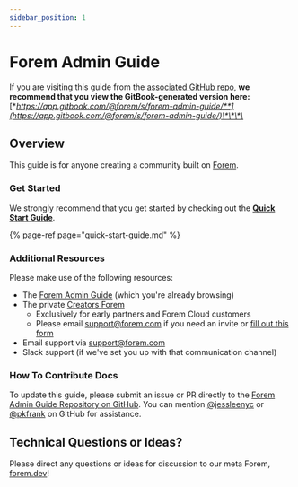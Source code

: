 ```yaml
---
sidebar_position: 1
---
```


# Forem Admin Guide

If you are visiting this guide from the [associated GitHub repo](https://github.com/forem/forem-admin-guide), **we recommend that you view the GitBook-generated version here:** [**https://app.gitbook.com/@forem/s/forem-admin-guide/**](https://app.gitbook.com/@forem/s/forem-admin-guide/)\*\*\*\*

## Overview

This guide is for anyone creating a community built on [Forem](https://github.com/forem/forem).

### Get Started

We strongly recommend that you get started by checking out the [**Quick Start Guide**](quick-start-guide.md).

{% page-ref page="quick-start-guide.md" %}

### Additional Resources

Please make use of the following resources:

* The [Forem Admin Guide](https://forem.gitbook.io/forem-admin-guide/) \(which you're already browsing\)
* The private [Creators Forem](https://creators.forem.com)
  * Exclusively for early partners and Forem Cloud customers
  * Please email [support@forem.com](mailto:team@forem.com) if you need an invite or [fill out this form](https://form.typeform.com/to/uOzFowby)
* Email support via [support@forem.com](mailto:team@forem.com)
* Slack support \(if we've set you up with that communication channel\)

### How To Contribute Docs

To update this guide, please submit an issue or PR directly to the [Forem Admin Guide Repository on GitHub](https://github.com/forem/forem-admin-guide). You can mention [@jessleenyc](https://github.com/jessleenyc) or [@pkfrank](https://github.com/pkfrank) on GitHub for assistance.

## Technical Questions or Ideas?

Please direct any questions or ideas for discussion to our meta Forem, [forem.dev](https://forem.dev)!

